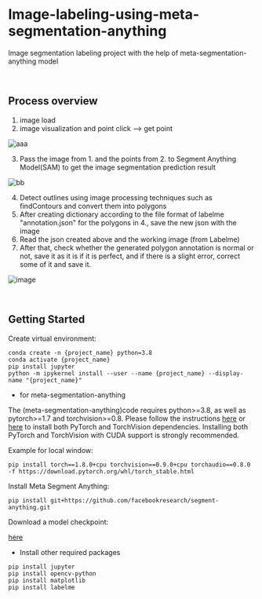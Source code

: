 # Image-labeling-using-meta-segmentation-anything
Image segmentation labeling project with the help of meta-segmentation-anything model

 <br/> 
 
## Process overview
1. image load
2. image visualization and point click --> get point

![aaa](https://github.com/DeepHM/Image-labeling-using-meta-segmentation-anything/assets/37736774/9428d178-5e82-4368-92dc-f622cdca604a)

3. Pass the image from 1. and the points from 2. to Segment Anything Model(SAM) to get the image segmentation prediction result

![bb](https://github.com/DeepHM/Image-labeling-using-meta-segmentation-anything/assets/37736774/5a40478c-9102-434a-b3d5-255c8634cf02)

4. Detect outlines using image processing techniques such as findContours and convert them into polygons
5. After creating dictionary according to the file format of labelme "annotation.json" for the polygons in 4., save the new json with the image
6. Read the json created above and the working image (from Labelme)
7. After that, check whether the generated polygon annotation is normal or not, save it as it is if it is perfect, and if there is a slight error, correct some of it and save it.

![image](https://github.com/DeepHM/Image-labeling-using-meta-segmentation-anything/assets/37736774/cf076aa6-a951-409c-b5ef-1365544484e4)

 <br/> 
 
## Getting Started

Create virtual environment:
```
conda create -n {project_name} python=3.8
conda activate {project_name}
pip install jupyter
python -m ipykernel install --user --name {project_name} --display-name "{project_name}"
```

- for meta-segmentation-anything

The (meta-segmentation-anything)code requires python>=3.8, as well as pytorch>=1.7 and torchvision>=0.8. Please follow the instructions [here](https://pytorch.org/get-started/locally/) or [here](https://pytorch.org/get-started/previous-versions/) to install both PyTorch and TorchVision dependencies. Installing both PyTorch and TorchVision with CUDA support is strongly recommended.

Example for local window:
```
pip install torch==1.8.0+cpu torchvision==0.9.0+cpu torchaudio==0.8.0 -f https://download.pytorch.org/whl/torch_stable.html
```

Install Meta Segment Anything:

```
pip install git+https://github.com/facebookresearch/segment-anything.git
```
Download a model checkpoint:

[here](https://github.com/facebookresearch/segment-anything#model-checkpoints)

- Install other required packages
```
pip install jupyter
pip install opencv-python
pip install matplotlib
pip install labelme
```
